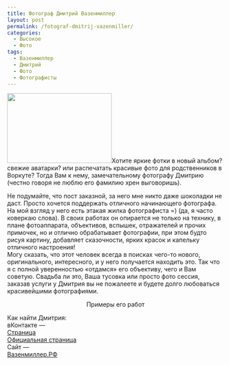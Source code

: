 ```yaml
---
title: Фотограф Дмитрий Вазенмиллер
layout: post
permalink: /fotograf-dmitrij-vazenmiller/
categories:
  - Высокое
  - Фото
tags:
  - Вазенмиллер
  - Дмитрий
  - Фото
  - Фотографисты
---
```

<a href="http://antonryabov.ru/files/vazen.jpg" rel="lightbox[98]" title="Фотограф Дмитрий Вазенмиллер"><img class="alignright  wp-image-295" title="Дмитрий" src="http://antonryabov.ru/files/vazen.jpg" alt="" width="243" height="162" /></a>Хотите яркие фотки в новый альбом? свежие аватарки? или распечатать красивые фото для родственников в Воркуте? Тогда Вам к нему, замечательному фотографу Дмитрию (честно говоря не люблю его фамилию хрен выговоришь).

<!--more-->

Не подумайте, что пост заказной, за него мне никто даже шоколадки не даст. Просто хочется поддержать отличного начинающего фотографа. На мой взгляд у него есть этакая жилка фотографиста =) (да, я часто коверкаю слова). В своих работах он опирается не только на технику, в плане фотоаппарата, объективов, вспышек, отражателей и прочих примочек, но и отлично обрабатывает фотографии, при этом будто рисуя картину, добавляет сказочности, ярких красок и капельку отличного настроения!  
Могу сказать, что этот человек всегда в поисках чего-то нового, оригинального, интересного, и у него получается находить это. Так что я с полной уверенностью &#171;отдамся&#187; его объективу, чего и Вам советую. Свадьба ли это, Ваша тусовка или просто фото сессия, заказав услуги у Дмитрия вы не пожалеете и будете долго любоваться красивейшими фотографиями.

<center>
  Примеры его работ
</center>

<center>
</center>

<center>
</center>

Как найти Дмитрия:  
вКонтакте &#8212;  
<a href="http://vkontakte.ru/dmitriy_vazenmiller" target="_blank"> Страница</a>  
<a href="http://vkontakte.ru/vazenmiller_foto" target="_blank"> Официальная страница</a>  
Сайт &#8212;  
<a href="http://vazenmiller.ru" target="_blank">Вазенмиллер.РФ</a>